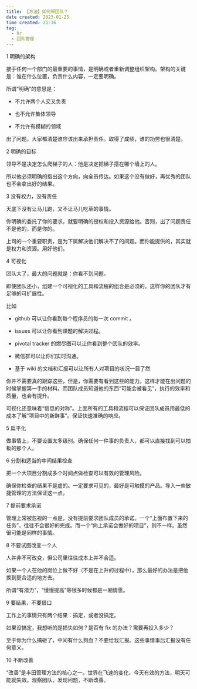 ```yaml
---
title: 【方法】如何带团队？ 
date created: 2023-01-25
time created: 21:36
tag: 
  - hr 
  - 团队管理
---
```


1 明确的架构

接手任何一个部门的最重要的事情，是明确或者重新调整组织架构。架构的关键是：谁在什么位置，负责什么内容，一定要明确。

所谓“明确”的意思是：

- 不允许两个人交叉负责

- 也不允许集体领导

- 不允许有模糊的领域

出了问题，大家都清楚谁应该出来承担责任。取得了成绩，谁的功劳也很清楚。



2 明确的目标

领导不是决定怎么爬梯子的人：他是决定把梯子搭在哪个墙上的人。

所以他必须明确的指出这个方向，向全员传达。如果这个没有做好，再优秀的团队也不会拿出好的结果。



3 没有权力，没有责任

天底下没有让马儿跑，又不让马儿吃草的事情。

你明确的委托了你的要求，就要明确的授权和投入资源给他。否则，出了问题责任不是他的，而是你的。

上司的一个重要职责，是为下属解决他们解决不了的问题。而你能提供的，其实就是权力和资源。用好他们。



4 可视化

团队大了，最大的问题就是：你看不到问题。

即使团队还小，组建一个可视化的工具和流程的组合是必须的。这样你的团队才有足够的可扩展性。

比如

- github 可以让你看到每个程序员的每一次 commit 。

- issues 可以让你看到课题的解决过程。

- pivotal tracker 的燃尽图可以让你看到整个团队的效率。

- 微信群可以让你们实时沟通。

- 基于 wiki 的文档和汇报可以让所有人对项目的状况一目了然

你并不需要真的跟踪这些，但是，你需要有看到这些的能力。这样才能在出问题的时候掌握第一手的材料。而团队成员知道他的东西“可能会被看见”，执行的效率和质量，也会有提升。

可视化还意味着“信息的对称”。上面所有的工具和流程可以保证团队成员用最低的成本了解“项目中的新鲜事”。保证快速准确的响应。



5 扁平化

做事情上，不要设置太多级别。确保任何一件事的负责人，都可以直接找到可以拍板的那个人。



6 分割和适当的中间结果检查

把一个大项目分割成多个时间点做检查可以有效的管理风险。

确保你检查的结果不是虚的。一定要求可见的，最好是可触摸的产品。导入一些敏捷管理的方法保证这一点。


7 提前要求承诺

管理上常被忽视的一点是，没有提前要求团队成员的承诺。一个“上面布置下来的任务”，往往不会很好的完成。而一个“向上承诺会做好的项目”，则不一样。虽然很可能是同样的事情。



8 不要试图改变一个人

人并非不可改变，但公司里往往成本上并不合适。

如果一个人在他的岗位上做不好（不是在上升的过程中），那么最好的办法是把他换到更合适的地方去。

所谓“有潜力”，“慢慢提高”等很多时候都是一厢情愿。



9 要结果，不要借口

工作上的事情只有两个结果：搞定，或者没搞定。

如果没搞定，我想听的是损失如何？是否有 fix 的办法？需要再投入多少？

至于你为什么搞砸了，中间有什么狗血？不要给我汇报。这些事情事后汇报没有任何意义。



10 不断改善

“改善”是丰田管理方法的核心之一。世界在飞速的变化，今天有效的方法，明天可能就失效。观察团队，发现问题，不断改善。